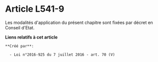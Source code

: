 # Article L541-9

Les modalités d'application du présent chapitre sont fixées par décret en Conseil d'Etat.

**Liens relatifs à cet article**

	**Créé par**:

	  - Loi n°2016-925 du 7 juillet 2016 - art. 70 (V)
